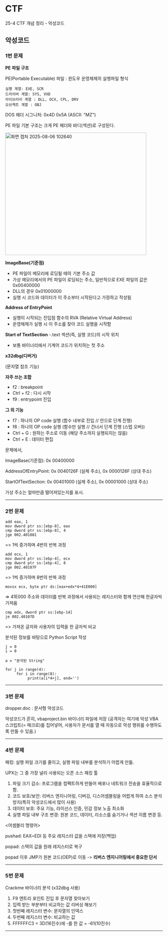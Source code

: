 # CTF

25-4 CTF 개념 정리 - 악성코드

## 악성코드

### 1번 문제

**PE 파일 구조**

PE(Portable Executable) 파일 : 윈도우 운영체제의 실행파일 형식

```
실행 계열: EXE, SCR
드라이버 계열: SYS, VXD
라이브러리 계열 : DLL, OCX, CPL, DRV
오브젝트 계열 : OBJ
```

DOS 헤더 시그니처: 0x4D 0x5A (ASCII: "MZ")

PE 파일 기본 구조는 크게 PE 헤더와 바디(섹션)로 구성된다.

<img width="451" height="392" alt="화면 캡처 2025-08-06 102640" src="https://github.com/user-attachments/assets/4e5b60b1-7ffd-4f87-86e7-c6f196972274" />

**ImageBase(기준점)**
- PE 파일이 메모리에 로딩될 때의 기본 주소 값
- 가상 메모리에서의 PE 파일이 로딩되는 주소, 일반적으로 EXE 파일의 값은 0x00400000
- DLL의 경우 0x01000000
- 실행 시 코드와 데이터가 이 주소부터 시작된다고 가정하고 작성됨

**Address of EntryPoint**
- 실행이 시작되는 진입점 함수의 RVA (Relative Virtual Address)
- 운영체제가 실행 시 이 주소를 찾아 코드 실행을 시작함

**Start of TextSection**
-.text 섹션(즉, 실행 코드)의 시작 위치
- 보통 바이너리에서 기계어 코드가 위치하는 첫 주소

**x32dbg(디버거)**

(문자열 참조 기능)

**자주 쓰는 조합**
- f2 : breakpoint
- Ctrl + f2 : 다시 시작
- f9 : entrypoint 진입

**그 외 기능**
- f7 : 하나의 OP code 실행 (함수 내부로 진입 // 안으로 단계 진행)
- f8 : 하나의 OP code 실행 (함수만 실행 // 건너서 단계 진행 (스텝 오버))
- Ctrl + G : 원하는 주소로 이동 (해당 주소까지 실행되지는 않음)
- Ctrl + E : 데이터 편집

문제에서, 

ImageBase(기준점): 0x 00400000

AddressOfEntryPoint: 0x 0040126F (실제 주소), 0x 0000126F (상대 주소)

StartOfTextSection:  0x 00401000 (실제 주소), 0x 00001000 (상대 주소)

가상 주소는 얼마만큼 떨어져있는지를 표시.

***

### 2번 문제

```
add eax, 1
mov dword ptr ss:[ebp-8], eax
cmp dword ptr ss:[ebp-8], 4
jge 002.401081
```
=> 1씩 증가하며 4번의 반복 과정

```
add ecx, 1
mov dword ptr ss:[ebp-4], ecx
cmp dword ptr ss:[ebp-4], 8
jge 002.40107F
```
=> 1씩 증가하며 8번의 반복 과정

```
movsx ecx, byte ptr ds:[eax+edx*4+41E000]
```
=> 41E000 주소와 데이터를 반복 과정에서 사용되는 레지스터와 함께 연산해 한글자씩 가져옴

```
cmp edx, dword ptr ss:[ebp-14]
je 002.40107D
```
=> 가져온 글자와 사용자의 입력을 한 글자씩 비교

분석된 정보를 바탕으로 Python Script 작성
```
j = 0
i = 0

a = "분석된 String"

for j in range(4):
     for i in range(8):
          print(a[i*4+j], end='')
```

***

### 3번 문제

dropper.doc : 문서형 악성코드

악성코드가 흔히, vbaproject.bin 바이너리 파일에 저장 (공격자는 여기에 악성 VBA 스크립트(= 매크로)를 집어넣어, 사용자가 문서를 열 때 자동으로 악성 행위를 수행하도록 만들 수 있음.)

***

### 4번 문제

패킹: 실행 파일 크기를 줄이고, 실행 파일 내부를 분석하기 어렵게 만듦.

UPX는 그 중 가장 널리 사용되는 오픈 소스 패킹 툴

1. 파일 크기 감소: 프로그램을 컴팩트하게 만들어 배포나 네트워크 전송을 효율적으로 함.
2. 코드 보호/보안: 리버스 엔지니어링, 디버깅, 디스어셈블링을 어렵게 하여 소스 분석 방지(특히 악성코드에서 많이 사용)
3. 데이터 보호: 주요 기능, 라이선스 인증, 민감 정보 노출 최소화
4. 실행 파일 내부 구조 변경: 원본 코드, 데이터, 리소스를 숨기거나 섹션 이름 변경 등.

<어셈블리 명령어>

pushad: EAX~EDI 등 주요 레지스터 값을 스택에 저장(백업)

popad: 스택의 값을 원래 레지스터로 복구

popad 이후 JMP가 원본 코드(OEP)로 이동 -> **리버스 엔지니어링에서 중요한 단서**

***

### 5번 문제

Crackme 바이너리 분석 (x32dbg 사용)

1. F9 엔트리 포인트 진입 후 문자열 찾아보기
2. 입력 받는 부분부터 비교하는 값 리버싱 해보기
3. 첫번째 레지스터 변수: 문자열의 인덱스
4. 두번째 레지스터 변수: 비교하는 값
5. FFFFFFC3 = 3D(16진수)에 -를 한 값 = -61(10진수)

***
